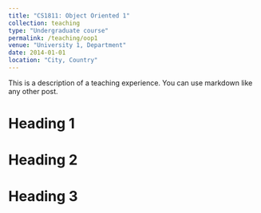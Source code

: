 ```yaml
---
title: "CS1811: Object Oriented 1"
collection: teaching
type: "Undergraduate course"
permalink: /teaching/oop1
venue: "University 1, Department"
date: 2014-01-01
location: "City, Country"
---
```


This is a description of a teaching experience. You can use markdown like any other post.

Heading 1
======

Heading 2
======

Heading 3
======
